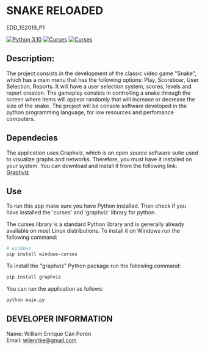 # SNAKE RELOADED

EDD_1S2019_P1

[![Python 3.10](https://img.shields.io/badge/python-3.10-blue.svg?logo=python)](https://www.python.org/downloads/release/python-3100/)
[![Curses](https://img.shields.io/badge/curses-gray.svg?logo=python)](https://docs.python.org/3/library/curses.html)
[![Curses](https://img.shields.io/badge/graphviz-gray.svg?logo=python)](https://graphviz.org/)

## Description:

The project consists in the development of the classic video game "Snake", which has a main menu that has the following options: Play, Scoreboar, User Selection, Reports. It will have a user selection system, scores, levels and report creation.
The gameplay consists in controlling a snake through the screen where items will appear randomly that will increase or decrease the size of the snake.
The project will be console software developed in the python programming language, for low resources and perfomance computers.

## Dependecies

The application uses Graphviz, which is an open source software suite used to visualize graphs and networks. Therefore, you must have it installed on your system. You can download and install it from the following link: [Graphviz](https://graphviz.gitlab.io/download/ "Graphviz")

## Use

To run this app make sure you have Python installed. Then check if you have installed the 'curses' and 'graphviz' library for python.

The curses library is a standard Python library and is generally already available on most Linux distributions. To install it on Windows run the following command:

```powershell
# windows
pip install windows-curses
```

To install the "graphviz" Python package run the following command:

```bash
pip install graphviz
```

You can run the application as follows:

```bash
python main.py
```

## DEVELOPER INFORMATION

Name: William Enrique Cán Porón <br>
Email: wilenrike@gmail.com<br>
